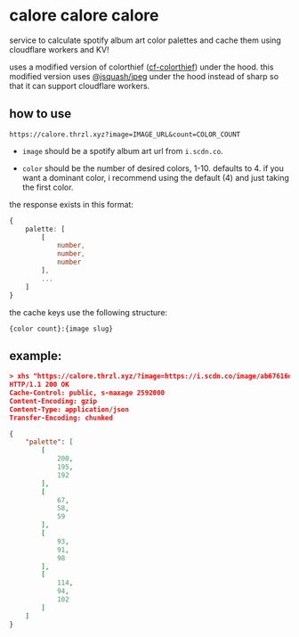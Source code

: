# calore calore calore

service to calculate spotify album art color palettes and cache them using cloudflare workers and KV!

uses a modified version of colorthief ([cf-colorthief](https://github.com/thrzl/cf-colorthief)) under the hood. this modified version uses [@jsquash/jpeg](https://github.com/jamsinclair/jSquash/tree/main/packages/jpeg) under the hood instead of sharp so that it can support cloudflare workers.

## how to use

```
https://calore.thrzl.xyz?image=IMAGE_URL&count=COLOR_COUNT
```

- `image` should be a spotify album art url from `i.scdn.co`.

- `color` should be the number of desired colors, 1-10. defaults to 4. if you want a dominant color, i recommend using the default (4) and just taking the first color.

the response exists in this format:
```ts
{
    palette: [
        [
            number,
            number,
            number
        ],
        ...
    ]
}
```

the cache keys use the following structure:
```
{color count}:{image slug}
```

## example:
```json
> xhs "https://calore.thrzl.xyz/?image=https://i.scdn.co/image/ab67616d0000b273f8c7a1c275f8c00dd0b4eb6f"
HTTP/1.1 200 OK
Cache-Control: public, s-maxage 2592000
Content-Encoding: gzip
Content-Type: application/json
Transfer-Encoding: chunked

{
    "palette": [
        [
            200,
            195,
            192
        ],
        [
            67,
            58,
            59
        ],
        [
            93,
            91,
            98
        ],
        [
            114,
            94,
            102
        ]
    ]
}
```
